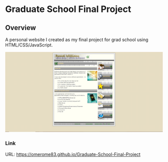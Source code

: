 # Graduate School Final Project

## Overview

A personal website I created as my final project for grad school using HTML/CSS/JavaScript.

![Screenshot](./screenshot.png)

### Link
URL: https://omerome83.github.io/Graduate-School-Final-Project
